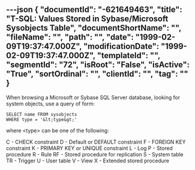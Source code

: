 ---json
{
  "documentId": "-621649463",
  "title": "T-SQL: Values Stored in Sybase/Microsoft Sysobjects Table",
  "documentShortName": "",
  "fileName": "",
  "path": "",
  "date": "1999-02-09T19:37:47.000Z",
  "modificationDate": "1999-02-09T19:37:47.000Z",
  "templateId": "",
  "segmentId": "72",
  "isRoot": "False",
  "isActive": "True",
  "sortOrdinal": "",
  "clientId": "",
  "tag": ""
}
---

When browsing a Microsoft or Sybase SQL Server database, looking for system objects, use a query of form:

    SELECT name FROM sysobjects
    WHERE type = '&lt;type&gt;'

where &lt;type&gt; can be one of the following:

C - CHECK constraint 
D - Default or DEFAULT constraint
F - FOREIGN KEY constraint 
K - PRIMARY KEY or UNIQUE constraint 
L  - Log
P - Stored procedure
R - Rule
RF - Stored procedure for replication
S - System table
TR - Trigger
U - User table
V - View
X - Extended stored procedure
